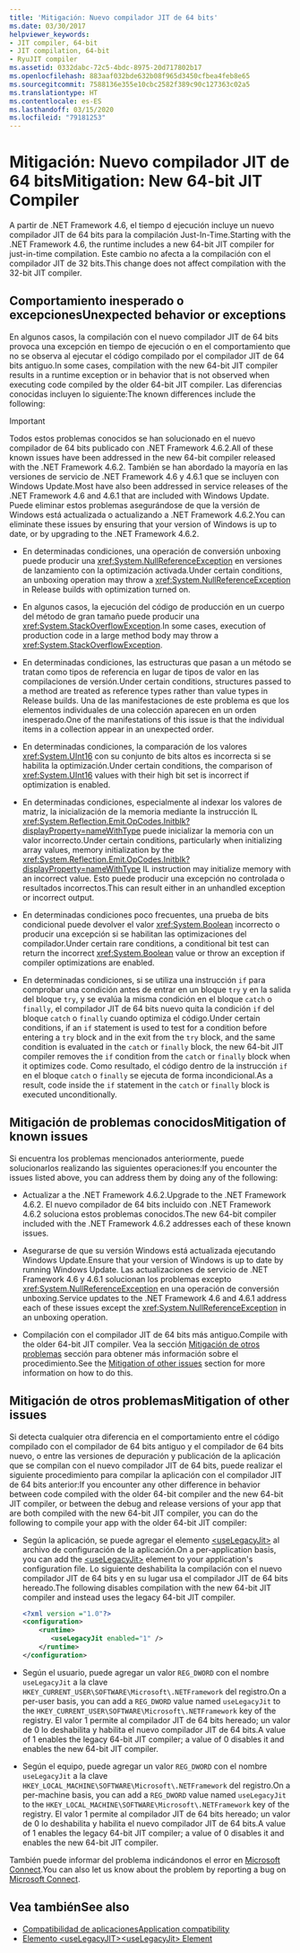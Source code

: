 ```yaml
---
title: 'Mitigación: Nuevo compilador JIT de 64 bits'
ms.date: 03/30/2017
helpviewer_keywords:
- JIT compiler, 64-bit
- JIT compilation, 64-bit
- RyuJIT compiler
ms.assetid: 0332dabc-72c5-4bdc-8975-20d717802b17
ms.openlocfilehash: 883aaf032bde632b08f965d3450cfbea4feb8e65
ms.sourcegitcommit: 7588136e355e10cbc2582f389c90c127363c02a5
ms.translationtype: HT
ms.contentlocale: es-ES
ms.lasthandoff: 03/15/2020
ms.locfileid: "79181253"
---
```

# <a name="mitigation-new-64-bit-jit-compiler"></a><span data-ttu-id="1be34-102">Mitigación: Nuevo compilador JIT de 64 bits</span><span class="sxs-lookup"><span data-stu-id="1be34-102">Mitigation: New 64-bit JIT Compiler</span></span>
<span data-ttu-id="1be34-103">A partir de .NET Framework 4.6, el tiempo d ejecución incluye un nuevo compilador JIT de 64 bits para la compilación Just-In-Time.</span><span class="sxs-lookup"><span data-stu-id="1be34-103">Starting with the .NET Framework 4.6, the runtime includes a new 64-bit JIT compiler for just-in-time compilation.</span></span> <span data-ttu-id="1be34-104">Este cambio no afecta a la compilación con el compilador JIT de 32 bits.</span><span class="sxs-lookup"><span data-stu-id="1be34-104">This change does not affect compilation with the  32-bit JIT compiler.</span></span>  
  
## <a name="unexpected-behavior-or-exceptions"></a><span data-ttu-id="1be34-105">Comportamiento inesperado o excepciones</span><span class="sxs-lookup"><span data-stu-id="1be34-105">Unexpected behavior or exceptions</span></span>  
 <span data-ttu-id="1be34-106">En algunos casos, la compilación con el nuevo compilador JIT de 64 bits provoca una excepción en tiempo de ejecución o en el comportamiento que no se observa al ejecutar el código compilado por el compilador JIT de 64 bits antiguo.</span><span class="sxs-lookup"><span data-stu-id="1be34-106">In some cases, compilation with the new 64-bit JIT compiler results in a runtime exception or in behavior that is not observed when executing code compiled by the older 64-bit JIT compiler.</span></span> <span data-ttu-id="1be34-107">Las diferencias conocidas incluyen lo siguiente:</span><span class="sxs-lookup"><span data-stu-id="1be34-107">The known differences include the following:</span></span>  
  
> [!IMPORTANT]
> <span data-ttu-id="1be34-108">Todos estos problemas conocidos se han solucionado en el nuevo compilador de 64 bits publicado con .NET Framework 4.6.2.</span><span class="sxs-lookup"><span data-stu-id="1be34-108">All of these known issues have been addressed in the new 64-bit compiler released with the .NET Framework 4.6.2.</span></span> <span data-ttu-id="1be34-109">También se han abordado la mayoría en las versiones de servicio de .NET Framework 4.6 y 4.6.1 que se incluyen con Windows Update.</span><span class="sxs-lookup"><span data-stu-id="1be34-109">Most have also been addressed in service releases of the .NET Framework 4.6 and 4.6.1 that are included with Windows Update.</span></span> <span data-ttu-id="1be34-110">Puede eliminar estos problemas asegurándose de que la versión de Windows está actualizada o actualizando a .NET Framework 4.6.2.</span><span class="sxs-lookup"><span data-stu-id="1be34-110">You can eliminate these issues by ensuring that your version of Windows is up to date, or by upgrading to the .NET Framework 4.6.2.</span></span>  
  
- <span data-ttu-id="1be34-111">En determinadas condiciones, una operación de conversión unboxing puede producir una <xref:System.NullReferenceException> en versiones de lanzamiento con la optimización activada.</span><span class="sxs-lookup"><span data-stu-id="1be34-111">Under certain conditions, an unboxing operation may throw a <xref:System.NullReferenceException> in Release builds with optimization turned on.</span></span>  
  
- <span data-ttu-id="1be34-112">En algunos casos, la ejecución del código de producción en un cuerpo del método de gran tamaño puede producir una <xref:System.StackOverflowException>.</span><span class="sxs-lookup"><span data-stu-id="1be34-112">In some cases, execution of production code in a large method body may throw a <xref:System.StackOverflowException>.</span></span>  
  
- <span data-ttu-id="1be34-113">En determinadas condiciones, las estructuras que pasan a un método se tratan como tipos de referencia en lugar de tipos de valor en las compilaciones de versión.</span><span class="sxs-lookup"><span data-stu-id="1be34-113">Under certain conditions, structures passed to a method are treated as reference types rather than value types in Release builds.</span></span> <span data-ttu-id="1be34-114">Una de las manifestaciones de este problema es que los elementos individuales de una colección aparecen en un orden inesperado.</span><span class="sxs-lookup"><span data-stu-id="1be34-114">One of the manifestations of this issue is that the individual items in a collection appear in an unexpected order.</span></span>  
  
- <span data-ttu-id="1be34-115">En determinadas condiciones, la comparación de los valores <xref:System.UInt16> con su conjunto de bits altos es incorrecta si se habilita la optimización.</span><span class="sxs-lookup"><span data-stu-id="1be34-115">Under certain conditions, the comparison of <xref:System.UInt16> values with their high bit set is incorrect if optimization is enabled.</span></span>  
  
- <span data-ttu-id="1be34-116">En determinadas condiciones, especialmente al indexar los valores de matriz, la inicialización de la memoria mediante la instrucción IL <xref:System.Reflection.Emit.OpCodes.Initblk?displayProperty=nameWithType> puede inicializar la memoria con un valor incorrecto.</span><span class="sxs-lookup"><span data-stu-id="1be34-116">Under certain conditions, particularly when initializing array values, memory initialization by the <xref:System.Reflection.Emit.OpCodes.Initblk?displayProperty=nameWithType> IL instruction may initialize memory with an incorrect value.</span></span> <span data-ttu-id="1be34-117">Esto puede producir una excepción no controlada o resultados incorrectos.</span><span class="sxs-lookup"><span data-stu-id="1be34-117">This can result either in an unhandled exception or incorrect output.</span></span>  
  
- <span data-ttu-id="1be34-118">En determinadas condiciones poco frecuentes, una prueba de bits condicional puede devolver el valor <xref:System.Boolean> incorrecto o producir una excepción si se habilitan las optimizaciones del compilador.</span><span class="sxs-lookup"><span data-stu-id="1be34-118">Under certain rare conditions, a conditional bit test can return the incorrect <xref:System.Boolean> value or throw an exception if compiler optimizations are enabled.</span></span>  
  
- <span data-ttu-id="1be34-119">En determinadas condiciones, si se utiliza una instrucción `if` para comprobar una condición antes de entrar en un bloque `try` y en la salida del bloque `try`, y se evalúa la misma condición en el bloque `catch` o `finally`, el compilador JIT de 64 bits nuevo quita la condición `if` del bloque `catch` o `finally` cuando optimiza el código.</span><span class="sxs-lookup"><span data-stu-id="1be34-119">Under certain conditions, if an `if` statement is used to test for a condition before entering  a `try` block and in the exit from the `try` block, and the same condition is evaluated in the `catch` or `finally` block, the new 64-bit JIT compiler removes the `if` condition from the `catch` or `finally` block when it optimizes code.</span></span> <span data-ttu-id="1be34-120">Como resultado, el código dentro de la instrucción `if` en el bloque `catch` o `finally` se ejecuta de forma incondicional.</span><span class="sxs-lookup"><span data-stu-id="1be34-120">As a result, code inside the `if` statement in the `catch` or `finally` block is executed unconditionally.</span></span>  
  
<a name="General"></a>
## <a name="mitigation-of-known-issues"></a><span data-ttu-id="1be34-121">Mitigación de problemas conocidos</span><span class="sxs-lookup"><span data-stu-id="1be34-121">Mitigation of known issues</span></span>  
 <span data-ttu-id="1be34-122">Si encuentra los problemas mencionados anteriormente, puede solucionarlos realizando las siguientes operaciones:</span><span class="sxs-lookup"><span data-stu-id="1be34-122">If you encounter the issues listed above, you can address them by doing any of the following:</span></span>  
  
- <span data-ttu-id="1be34-123">Actualizar a the .NET Framework 4.6.2.</span><span class="sxs-lookup"><span data-stu-id="1be34-123">Upgrade to the .NET Framework 4.6.2.</span></span> <span data-ttu-id="1be34-124">El nuevo compilador de 64 bits incluido con .NET Framework 4.6.2 soluciona estos problemas conocidos.</span><span class="sxs-lookup"><span data-stu-id="1be34-124">The new 64-bit compiler included with the .NET Framework 4.6.2 addresses each of these known issues.</span></span>  
  
- <span data-ttu-id="1be34-125">Asegurarse de que su versión Windows está actualizada ejecutando Windows Update.</span><span class="sxs-lookup"><span data-stu-id="1be34-125">Ensure that your version of Windows is up to date by running Windows Update.</span></span> <span data-ttu-id="1be34-126">Las actualizaciones de servicio de .NET Framework 4.6 y 4.6.1 solucionan los problemas excepto <xref:System.NullReferenceException> en una operación de conversión unboxing.</span><span class="sxs-lookup"><span data-stu-id="1be34-126">Service updates to the .NET Framework 4.6 and 4.6.1 address each of these issues except the <xref:System.NullReferenceException> in an unboxing operation.</span></span>  
  
- <span data-ttu-id="1be34-127">Compilación con el compilador JIT de 64 bits más antiguo.</span><span class="sxs-lookup"><span data-stu-id="1be34-127">Compile with the older 64-bit JIT compiler.</span></span> <span data-ttu-id="1be34-128">Vea la sección [Mitigación de otros problemas](#Other) sección para obtener más información sobre el procedimiento.</span><span class="sxs-lookup"><span data-stu-id="1be34-128">See the [Mitigation of other issues](#Other) section for more information on how to do this.</span></span>  
  
<a name="Other"></a>
## <a name="mitigation-of-other-issues"></a><span data-ttu-id="1be34-129">Mitigación de otros problemas</span><span class="sxs-lookup"><span data-stu-id="1be34-129">Mitigation of other issues</span></span>  
 <span data-ttu-id="1be34-130">Si detecta cualquier otra diferencia en el comportamiento entre el código compilado con el compilador de 64 bits antiguo y el compilador de 64 bits nuevo, o entre las versiones de depuración y publicación de la aplicación que se compilan con el nuevo compilador JIT de 64 bits, puede realizar el siguiente procedimiento para compilar la aplicación con el compilador JIT de 64 bits anterior:</span><span class="sxs-lookup"><span data-stu-id="1be34-130">If you encounter any other difference in behavior between code compiled with the older 64-bit compiler and the new 64-bit JIT compiler, or between the debug and release versions of your app that are both compiled with the new 64-bit JIT compiler, you can do the following to compile your app with the older 64-bit JIT compiler:</span></span>  
  
- <span data-ttu-id="1be34-131">Según la aplicación, se puede agregar el elemento [\<useLegacyJit>](../configure-apps/file-schema/runtime/uselegacyjit-element.md) al archivo de configuración de la aplicación.</span><span class="sxs-lookup"><span data-stu-id="1be34-131">On a per-application basis, you can add the [\<useLegacyJit>](../configure-apps/file-schema/runtime/uselegacyjit-element.md) element to your application's configuration file.</span></span> <span data-ttu-id="1be34-132">Lo siguiente deshabilita la compilación con el nuevo compilador JIT de 64 bits y en su lugar usa el compilador JIT de 64 bits hereado.</span><span class="sxs-lookup"><span data-stu-id="1be34-132">The following disables compilation with the new 64-bit JIT compiler and instead uses the legacy 64-bit JIT compiler.</span></span>  
  
    ```xml  
    <?xml version ="1.0"?>  
    <configuration>  
        <runtime>  
           <useLegacyJit enabled="1" />  
        </runtime>  
    </configuration>  
    ```  
  
- <span data-ttu-id="1be34-133">Según el usuario, puede agregar un valor `REG_DWORD` con el nombre `useLegacyJit` a la clave `HKEY_CURRENT_USER\SOFTWARE\Microsoft\.NETFramework` del registro.</span><span class="sxs-lookup"><span data-stu-id="1be34-133">On a per-user basis, you can add a `REG_DWORD` value named `useLegacyJit` to the `HKEY_CURRENT_USER\SOFTWARE\Microsoft\.NETFramework` key of the registry.</span></span> <span data-ttu-id="1be34-134">El valor 1 permite al compilador JIT de 64 bits hereado; un valor de 0 lo deshabilita y habilita el nuevo compilador JIT de 64 bits.</span><span class="sxs-lookup"><span data-stu-id="1be34-134">A value of 1 enables the legacy 64-bit JIT compiler; a value of 0 disables it and enables the new 64-bit JIT compiler.</span></span>  
  
- <span data-ttu-id="1be34-135">Según el equipo, puede agregar un valor `REG_DWORD` con el nombre `useLegacyJit` a la clave `HKEY_LOCAL_MACHINE\SOFTWARE\Microsoft\.NETFramework` del registro.</span><span class="sxs-lookup"><span data-stu-id="1be34-135">On a per-machine basis, you can add a `REG_DWORD` value named `useLegacyJit` to the `HKEY_LOCAL_MACHINE\SOFTWARE\Microsoft\.NETFramework` key of the registry.</span></span> <span data-ttu-id="1be34-136">El valor 1 permite al compilador JIT de 64 bits hereado; un valor de 0 lo deshabilita y habilita el nuevo compilador JIT de 64 bits.</span><span class="sxs-lookup"><span data-stu-id="1be34-136">A value of 1 enables the legacy 64-bit JIT compiler; a value of 0 disables it and enables the new 64-bit JIT compiler.</span></span>  
  
 <span data-ttu-id="1be34-137">También puede informar del problema indicándonos el error en [Microsoft Connect](https://connect.microsoft.com/VisualStudio).</span><span class="sxs-lookup"><span data-stu-id="1be34-137">You can also let us know about the problem by reporting a bug on [Microsoft Connect](https://connect.microsoft.com/VisualStudio).</span></span>  
  
## <a name="see-also"></a><span data-ttu-id="1be34-138">Vea también</span><span class="sxs-lookup"><span data-stu-id="1be34-138">See also</span></span>

- [<span data-ttu-id="1be34-139">Compatibilidad de aplicaciones</span><span class="sxs-lookup"><span data-stu-id="1be34-139">Application compatibility</span></span>](application-compatibility.md)
- [<span data-ttu-id="1be34-140">Elemento \<useLegacyJIT></span><span class="sxs-lookup"><span data-stu-id="1be34-140">\<useLegacyJit> Element</span></span>](../configure-apps/file-schema/runtime/uselegacyjit-element.md)

